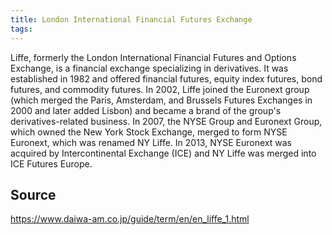 ```yaml
---
title: London International Financial Futures Exchange
tags: 
---
```


Liffe, formerly the London International Financial Futures and Options Exchange, is a financial exchange specializing in derivatives. It was established in 1982 and offered financial futures, equity index futures, bond futures, and commodity futures. In 2002, Liffe joined the Euronext group (which merged the Paris, Amsterdam, and Brussels Futures Exchanges in 2000 and later added Lisbon) and became a brand of the group's derivatives-related business. In 2007, the NYSE Group and Euronext Group, which owned the New York Stock Exchange, merged to form NYSE Euronext, which was renamed NY Liffe. In 2013, NYSE Euronext was acquired by Intercontinental Exchange (ICE) and NY Liffe was merged into ICE Futures Europe.

## Source
https://www.daiwa-am.co.jp/guide/term/en/en_liffe_1.html